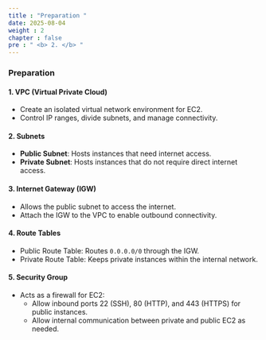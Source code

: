```yaml
---
title : "Preparation "
date: 2025-08-04
weight : 2
chapter : false
pre : " <b> 2. </b> "
---
```


### Preparation

#### 1. VPC (Virtual Private Cloud)
- Create an isolated virtual network environment for EC2.
- Control IP ranges, divide subnets, and manage connectivity.

#### 2. Subnets
- **Public Subnet**: Hosts instances that need internet access.
- **Private Subnet**: Hosts instances that do not require direct internet access.

#### 3. Internet Gateway (IGW)
- Allows the public subnet to access the internet.
- Attach the IGW to the VPC to enable outbound connectivity.

#### 4. Route Tables
- Public Route Table: Routes `0.0.0.0/0` through the IGW.
- Private Route Table: Keeps private instances within the internal network.

#### 5. Security Group
- Acts as a firewall for EC2:
  - Allow inbound ports 22 (SSH), 80 (HTTP), and 443 (HTTPS) for public instances.
  - Allow internal communication between private and public EC2 as needed.

